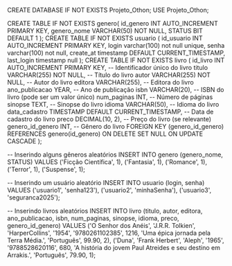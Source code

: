CREATE DATABASE IF NOT EXISTS Projeto_Othon;
USE Projeto_Othon;

CREATE TABLE IF NOT EXISTS genero(
	id_genero INT AUTO_INCREMENT PRIMARY KEY,
    genero_nome VARCHAR(50) NOT NULL, 
    STATUS BIT DEFAULT 1
);
CREATE TABLE IF NOT EXISTS usuario (
    id_usuario INT AUTO_INCREMENT PRIMARY KEY,
    login varchar(100) not null unique,
    senha varchar(100) not null,
    create_at timestamp DEFAULT CURRENT_TIMESTAMP,
    last_login timestamp null
);
CREATE TABLE IF NOT EXISTS livro (
    id_livro INT AUTO_INCREMENT PRIMARY KEY,  -- Identificador único do livro
    titulo VARCHAR(255) NOT NULL,       -- Título do livro
    autor VARCHAR(255) NOT NULL,        -- Autor do livro
    editora VARCHAR(255),               -- Editora do livro
    ano_publicacao YEAR,                -- Ano de publicação
    isbn VARCHAR(20),                   -- ISBN do livro (pode ser um valor único)
    num_paginas INT,                    -- Número de páginas
    sinopse TEXT,                       -- Sinopse do livro
    idioma VARCHAR(50),                 -- Idioma do livro
    data_cadastro TIMESTAMP DEFAULT CURRENT_TIMESTAMP,  -- Data de cadastro do livro
    preco DECIMAL(10, 2),				-- Preço do livro (se relevante)
    genero_id_genero INT,				-- Gênero do livro
    FOREIGN KEY (genero_id_genero)
    REFERENCES genero(id_genero) ON DELETE SET NULL ON UPDATE CASCADE
);

-- Inserindo alguns gêneros aleatórios
INSERT INTO genero (genero_nome, STATUS) VALUES 
('Ficção Científica', 1),
('Fantasia', 1),
('Romance', 1),
('Terror', 1),
('Suspense', 1);

-- Inserindo um usuário aleatório
INSERT INTO usuario (login, senha) VALUES 
('usuario1', 'senha123'),
('usuario2', 'minhaSenha'),
('usuario3', 'seguranca2025');

-- Inserindo livros aleatórios
INSERT INTO livro (titulo, autor, editora, ano_publicacao, isbn, num_paginas, sinopse, idioma, preco, genero_id_genero) VALUES 
('O Senhor dos Anéis', 'J.R.R. Tolkien', 'HarperCollins', '1954', '9780261102385', 1216, 'Uma épica jornada pela Terra Média.', 'Português', 99.90, 2),
('Duna', 'Frank Herbert', 'Aleph', '1965', '9788528620116', 680, 'A história do jovem Paul Atreides e seu destino em Arrakis.', 'Português', 79.90, 1);

